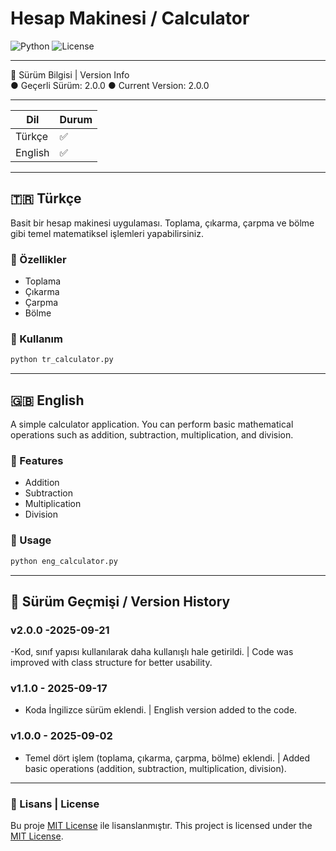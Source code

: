 # Hesap Makinesi / Calculator

![Python](https://img.shields.io/badge/Python-3.x-blue) ![License](https://img.shields.io/badge/license-MIT-green)

---

📌 Sürüm Bilgisi | Version Info  
 ● Geçerli Sürüm: 2.0.0
 ● Current Version: 2.0.0

---
 
| Dil | Durum |
|-----|--------|
| Türkçe | ✅ |
| English | ✅ |

---

## 🇹🇷 Türkçe

Basit bir hesap makinesi uygulaması. Toplama, çıkarma, çarpma ve bölme gibi temel matematiksel işlemleri yapabilirsiniz.

### 🚀 Özellikler
- Toplama  
- Çıkarma  
- Çarpma  
- Bölme  

### 📝 Kullanım
```bash
python tr_calculator.py
```

---

## 🇬🇧 English

A simple calculator application. You can perform basic mathematical operations such as addition, subtraction, multiplication, and division.

### 🚀 Features
- Addition  
- Subtraction  
- Multiplication  
- Division  

### 📝 Usage
```bash
python eng_calculator.py
```

---

## 📌 Sürüm Geçmişi / Version History

### v2.0.0 -2025-09-21
-Kod, sınıf yapısı kullanılarak daha kullanışlı hale getirildi. | Code was improved with class structure for better usability.

### v1.1.0 - 2025-09-17
- Koda İngilizce sürüm eklendi. | English version added to the code.

### v1.0.0 - 2025-09-02
- Temel dört işlem (toplama, çıkarma, çarpma, bölme) eklendi. | Added basic operations (addition, subtraction, multiplication, division).

---

### 📄 Lisans | License
Bu proje [MIT License](LICENSE) ile lisanslanmıştır.
This project is licensed under the [MIT License](LICENSE).
